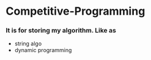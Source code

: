 # Competitive-Programming

### It is for storing my algorithm. Like as
- string algo
- dynamic programming
